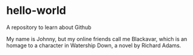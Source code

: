 # hello-world
A repository to learn about Github

My name is Johnny, but my online friends call me Blackavar, which is an homage to a character in Watership Down, a novel by Richard Adams.
